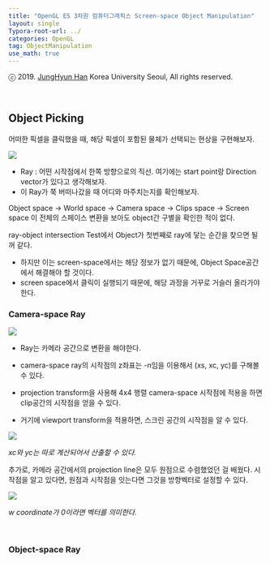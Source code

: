 ```yaml
---
title: "OpenGL ES 3차원 컴퓨터그래픽스 Screen-space Object Manipulation"
layout: single
Typora-root-url: ../
categories: OpenGL
tag: ObjectManipulation
use_math: true
---
```


ⓒ 2019. [JungHyun Han](https://media.korea.ac.kr/people/jhan/) Korea University Seoul, All rights reserved.

<br/>


## Object Picking

어떠한 픽셀을 클릭했을 때, 해당 픽셀이 포함된 물체가 선택되는 현상을 구현해보자.

![]({{site.url}}/images/2024-10-13-spaceobject-manipulation/objectpicking.png)

- Ray : 어떤 시작점에서 한쪽 방향으로의 직선. 여기에는 start point랑 Direction vector가 있다고 생각해보자.
- 이 Ray가 쭉 버떠나갔을 때 어디와 마주치는지를 확인해보자.

Object space → World space → Camera space → Clips space → Screen space 이 전체의 스페이스 변환을 보아도 object간 구별을 확인한 적이 없다.

ray-object intersection Test에서 Object가 첫번째로 ray에 닿는 순간을 찾으면 될꺼 같다.
- 하지만 이는 screen-space에서는 해당 정보가 없기 때문에, Object Space공간에서 해결해야 할 것이다.
- screen space에서 클릭이 실행되기 때문에, 해당 과정을 거꾸로 거슬러 올라가야한다.

### Camera-space Ray

![]({{site.url}}/images/2024-10-13-spaceobject-manipulation/cameraSpace.png)

- Ray는 카메라 공간으로 변환을 해야한다.

- camera-space ray의 시작점의 z좌표는 -n임을 이용해서 (xs, xc, yc)를 구해볼 수 있다.

- projection transform을 사용해 4x4 행렬 camera-space 시작점에 적용을 하면 clip공간의 시작점을 얻을 수 있다.

- 거기에 viewport transform을 적용하면, 스크린 공간의 시작점을 알 수 있다.

![]({{site.url}}/images/2024-10-13-spaceobject-manipulation/calculation.png)

*xc와 yc는 따로 계산되어서 산출할 수 있다.*

추가로, 카메라 공간에서의 projection line은 모두 원점으로 수렴했었던 걸 배웠다. 시작점을 알고 있다면, 원점과 시작점을 잇는다면 그것을 방향벡터로 설정할 수 있다.

![]({{site.url}}/images/2024-10-13-spaceobject-manipulation/vectorCal.png)

*w coordinate가 0이라면 벡터를 의미한다.*

<br/>

### Object-space Ray



<br/>


```toc
```